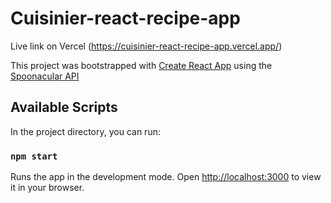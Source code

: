 # Cuisinier-react-recipe-app
Live link on Vercel
(https://cuisinier-react-recipe-app.vercel.app/)

This project was bootstrapped with [Create React App](https://github.com/facebook/create-react-app) using the [Spoonacular API](https://spoonacular.com/food-api/)

## Available Scripts

In the project directory, you can run:

### `npm start`

Runs the app in the development mode.
Open [http://localhost:3000](http://localhost:3000) to view it in your browser.


